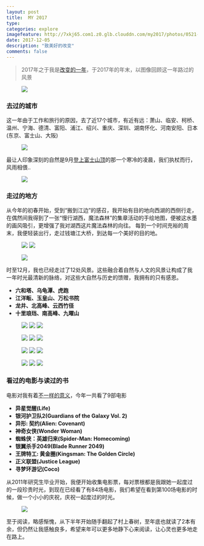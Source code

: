 ```yaml
---
layout: post
title:  MY 2017
type: 
categories: explore
imagefeature: http://7xkj65.com1.z0.glb.clouddn.com/my2017/photos/0521-%E8%99%8E%E8%B7%91.jpg?imageMogr2/thumbnail/!30p
date: 2017-12-05
description: "致美好的改变"
comments: false
---
```


> 2017年之于我是[改变的一年](https://xumeng.me/relax/activated-life-routine)，于2017年的年末，以图像回顾这一年路过的风景

<figure>
	<a href="http://7xkj65.com1.z0.glb.clouddn.com/my2017/photos/%E6%85%A2%E8%A1%8C%E6%B9%96%E8%A5%BF%28%E4%BE%A7%29.jpg?imageMogr2/thumbnail/!20p"><img src="http://7xkj65.com1.z0.glb.clouddn.com/my2017/photos/%E6%85%A2%E8%A1%8C%E6%B9%96%E8%A5%BF%28%E4%BE%A7%29.jpg?imageMogr2/thumbnail/!20p"></a>
</figure>


### 去过的城市

这一年由于工作和旅行的原因，去了近17个城市，有近有远：萧山、临安、柯桥、温州、宁海、德清、富阳、浦江、绍兴、重庆、深圳、湖南怀化、河南安阳、日本(东京、富士山、大阪)

<figure>
	<a href="http://7xkj65.com1.z0.glb.clouddn.com/my2017/photos/%E4%BB%8A%E5%B9%B4%E5%8E%BB%E7%9A%84%E5%9F%8E%E5%B8%82.png?imageMogr2/thumbnail/!100p"><img src="http://7xkj65.com1.z0.glb.clouddn.com/my2017/photos/%E4%BB%8A%E5%B9%B4%E5%8E%BB%E7%9A%84%E5%9F%8E%E5%B8%82.png?imageMogr2/thumbnail/!50p"></a>
</figure>

最让人印象深刻的自然是9月[登上富士山顶](https://xumeng.me/explore/japan)的那一个寒冷的凌晨，我们执杖而行，风雨相偎..

<figure>
	<a href="https://xumeng.me/explore/japan"><img src="http://7xkj65.com1.z0.glb.clouddn.com/my2017/photos/%E5%AF%8C%E5%A3%AB%E5%B1%B1%E7%85%A7%E7%89%87%E8%B7%AF%E5%BE%84.png?imageMogr2/thumbnail/!80p"></a>
</figure>


### 走过的地方

从今年的初春开始，受到“搬到江边”的感召，我开始有目的地向西湖的西侧行走，在偶然间我得到了一张“慢行湖西，魔法森林”的集章活动的手绘地图，便被这水墨的画风吸引，更增强了我对湖西这片魔法森林的向往。
每到一个时间充裕的周末，我便轻装出行，走过钱塘江大桥，到达每一个美好的目的地。

<figure class="half">
	<a href="http://7xkj65.com1.z0.glb.clouddn.com/my2017/photos/%E6%85%A2%E8%A1%8C%E6%B9%96%E8%A5%BF%28%E6%AD%A3%29.jpg?imageMogr2/thumbnail/!100p"><img src="http://7xkj65.com1.z0.glb.clouddn.com/my2017/photos/%E6%85%A2%E8%A1%8C%E6%B9%96%E8%A5%BF%28%E6%AD%A3%29.jpg?imageMogr2/thumbnail/!50p"></a>
    <a href="http://7xkj65.com1.z0.glb.clouddn.com/my2017/photos/%E6%85%A2%E8%A1%8C%E6%B9%96%E8%A5%BF%28%E5%8F%8D%29.jpg?imageMogr2/thumbnail/!100p"><img src="http://7xkj65.com1.z0.glb.clouddn.com/my2017/photos/%E6%85%A2%E8%A1%8C%E6%B9%96%E8%A5%BF%28%E5%8F%8D%29.jpg?imageMogr2/thumbnail/!50p"></a>
</figure>

<figure>
	<a href="http://7xkj65.com1.z0.glb.clouddn.com/my2017/photos/%E6%AD%A5%E8%A1%8C%E4%BD%8D%E7%BD%AE%E5%9B%BE.png?imageMogr2/thumbnail/!100p"><img src="http://7xkj65.com1.z0.glb.clouddn.com/my2017/photos/%E6%AD%A5%E8%A1%8C%E4%BD%8D%E7%BD%AE%E5%9B%BE.png?imageMogr2/thumbnail/!80p"></a>
</figure>

时至12月，我也已经走过了12处风景。这些融合着自然与人文的风景让构成了我一年时光最清新的脉络，对这些大自然与历史的馈赠，我拥有的只有感恩。

- **六和塔、乌龟潭、虎跑**
- **江洋畈、玉皇山、万松书院**
- **龙井、北高峰、云西竹径**
- **十里琅珰、南高峰、九曜山**    

 
<figure class="third">
	<a href="http://7xkj65.com1.z0.glb.clouddn.com/my2017/photos/0402-%E4%B9%8C%E9%BE%9F%E6%BD%AD.jpg"><img src="http://7xkj65.com1.z0.glb.clouddn.com/my2017/photos/0402-%E4%B9%8C%E9%BE%9F%E6%BD%AD.jpg?imageMogr2/thumbnail/!30p"></a>
	<a href="http://7xkj65.com1.z0.glb.clouddn.com/my2017/photos/0408-%E6%B1%9F%E6%B4%8B%E7%95%88.jpg"><img src="http://7xkj65.com1.z0.glb.clouddn.com/my2017/photos/0408-%E6%B1%9F%E6%B4%8B%E7%95%88.jpg?imageMogr2/thumbnail/!30p"></a>
	<a href="http://7xkj65.com1.z0.glb.clouddn.com/my2017/photos/0415-%E7%8E%89%E7%9A%87%E5%B1%B1.jpg"><img src="http://7xkj65.com1.z0.glb.clouddn.com/my2017/photos/0415-%E7%8E%89%E7%9A%87%E5%B1%B1.jpg?imageMogr2/thumbnail/!30p"></a>
</figure>

<figure class="third">
	<a href="http://7xkj65.com1.z0.glb.clouddn.com/my2017/photos/0429-%E4%B8%87%E6%9D%BE%E4%B9%A6%E9%99%A2.jpg"><img src="http://7xkj65.com1.z0.glb.clouddn.com/my2017/photos/0429-%E4%B8%87%E6%9D%BE%E4%B9%A6%E9%99%A2.jpg?imageMogr2/thumbnail/!30p"></a>
	<a href="http://7xkj65.com1.z0.glb.clouddn.com/my2017/photos/0506-%E9%BE%99%E4%BA%95.jpg"><img src="http://7xkj65.com1.z0.glb.clouddn.com/my2017/photos/0506-%E9%BE%99%E4%BA%95.jpg?imageMogr2/thumbnail/!30p"></a>
	<a href="http://7xkj65.com1.z0.glb.clouddn.com/my2017/photos/0521-%E8%99%8E%E8%B7%91.jpg"><img src="http://7xkj65.com1.z0.glb.clouddn.com/my2017/photos/0521-%E8%99%8E%E8%B7%91.jpg?imageMogr2/thumbnail/!30p"></a>
</figure>

<figure class="third">
	<a href="http://7xkj65.com1.z0.glb.clouddn.com/my2017/photos/0715-%E5%8C%97%E9%AB%98%E5%B3%B001.jpg"><img src="http://7xkj65.com1.z0.glb.clouddn.com/my2017/photos/0715-%E5%8C%97%E9%AB%98%E5%B3%B001.jpg?imageMogr2/thumbnail/!30p"></a>
	<a href="http://7xkj65.com1.z0.glb.clouddn.com/my2017/photos/0715-%E5%8C%97%E9%AB%98%E5%B3%B003.jpg"><img src="http://7xkj65.com1.z0.glb.clouddn.com/my2017/photos/0715-%E5%8C%97%E9%AB%98%E5%B3%B003.jpg?imageMogr2/thumbnail/!30p"></a>
	<a href="http://7xkj65.com1.z0.glb.clouddn.com/my2017/photos/1002-%E4%BA%91%E6%A0%96%E7%AB%B9%E5%BE%84.jpg"><img src="http://7xkj65.com1.z0.glb.clouddn.com/my2017/photos/1002-%E4%BA%91%E6%A0%96%E7%AB%B9%E5%BE%84.jpg?imageMogr2/thumbnail/!30p"></a>
</figure>

<figure class="third">
	<a href="http://7xkj65.com1.z0.glb.clouddn.com/my2017/photos/1022-%E5%8D%81%E9%87%8C%E7%90%85%E7%8F%B0.jpg"><img src="http://7xkj65.com1.z0.glb.clouddn.com/my2017/photos/1022-%E5%8D%81%E9%87%8C%E7%90%85%E7%8F%B0.jpg?imageMogr2/thumbnail/!30p"></a>
	<a href="http://7xkj65.com1.z0.glb.clouddn.com/my2017/photos/1126-%E5%8D%97%E9%AB%98%E5%B3%B0.jpg"><img src="http://7xkj65.com1.z0.glb.clouddn.com/my2017/photos/1126-%E5%8D%97%E9%AB%98%E5%B3%B0.jpg?imageMogr2/thumbnail/!30p"></a>
	<a href="http://7xkj65.com1.z0.glb.clouddn.com/my2017/photos/1203-%E4%B9%9D%E6%9B%9C%E5%B1%B1.jpg"><img src="http://7xkj65.com1.z0.glb.clouddn.com/my2017/photos/1203-%E4%B9%9D%E6%9B%9C%E5%B1%B1.jpg?imageMogr2/thumbnail/!30p"></a>
</figure>


### 看过的电影与读过的书

电影对我有着[不一样的意义](https://xumeng.me/relax/movie-to-me)，今年一共看了9部电影
- **异星觉醒(Life)**
- **银河护卫队2(Guardians of the Galaxy Vol. 2)**
- **异形: 契约(Alien: Covenant)**
- **神奇女侠(Wonder Woman)**
- **蜘蛛侠：英雄归来(Spider-Man: Homecoming)**
- **银翼杀手2049(Blade Runner 2049)**
- **王牌特工: 黄金圈(Kingsman: The Golden Circle)**
- **正义联盟(Justice League)**
- **寻梦环游记(Coco)**


从2011年研究生毕业开始，我便开始收集电影票，每对票根都是我跟她一起度过的一段珍贵时光，到现在已经看了有84场电影，我们希望在看到第100场电影的时候，做一个小小的庆祝，庆祝一起度过的时光。

<figure>
	<a href="https://xumeng.me/relax/movie-to-me"><img src="http://7xkj65.com1.z0.glb.clouddn.com/my2017/photos/movie-to-me.jpg?imageMogr2/thumbnail/!40p"></a>
</figure>

至于阅读，略感惭愧，从下半年开始随手翻起了村上春树，至年底也就读了2本有余，但仍然让我感触良多，希望来年可以更多地静下心来阅读，让心灵也更多地走在路上。